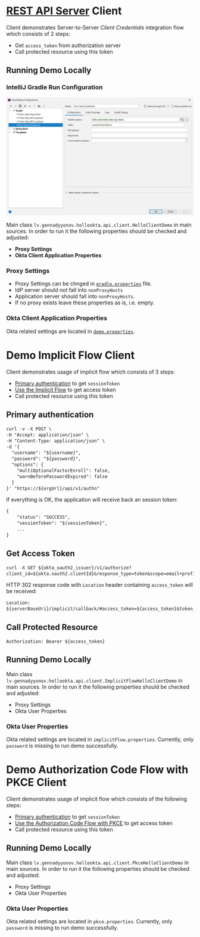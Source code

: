 # [REST API Server](../hello-okta-api/README.md) Client

Client demonstrates Server-to-Server _Client Credentials_ integration flow which consists of 2 steps:

- Get `access_token` from authorization server
- Call protected resource using this token

## Running Demo Locally

### IntelliJ Gradle Run Configuration

![IntelliJ Gradle Run Configuration](images/01-Gradle-Run-Configuration.PNG)

Main class `lv.gennadyyonov.hellookta.api.client.HelloClientDemo` in main sources.
In order to run it the following properties should be checked and adjusted:

- **Proxy Settings**
- **Okta Client Application Properties**

### Proxy Settings

- Proxy Settings can be chnged in [`gradle.properties`](../gradle.properties) file. 
- IdP server should not fall into `nonProxyHosts`
- Application server should fall into `nonProxyHosts`.
- If no proxy exists leave these properties as is, i.e. empty. 

### Okta Client Application Properties

Okta related settings are located in [`demo.properties`](src/main/resources/demo.properties).

# Demo Implicit Flow Client

Client demonstrates usage of implicit flow which consists of 3 steps:
* [Primary authentication](https://developer.okta.com/docs/reference/api/authn/#primary-authentication) to get `sessionToken`
* [Use the Implicit Flow](https://developer.okta.com/docs/guides/implement-implicit/use-flow/) to get access token
* Call protected resource using this token

## Primary authentication

```
curl -v -X POST \
-H "Accept: application/json" \
-H "Content-Type: application/json" \
-d '{
  "username": "${username}",
  "password": "${password}",
  "options": {
    "multiOptionalFactorEnroll": false,
    "warnBeforePasswordExpired": false
  }
}' "https://${orgUrl}/api/v1/authn"
```
If everything is OK, the application will receive back an session token:

```
{
    "status": "SUCCESS",
    "sessionToken": "$(sessionToken}",
    ...
}
```

## Get Access Token

```
curl -X GET ${okta_oauth2_issuer}/v1/authorize?client_id=${okta.oauth2.clientId}&response_type=token&scope=email+profile+openid&redirect_uri=${serverBaseUri}/implicit/callback&state=foo&nonce=bar&sessionToken=${sessionToken}
```

HTTP 302 response code with `Location` header containing `access_token` will be received:

```
Location: ${serverBaseUri}/implicit/callback/#access_token=${access_token}&token_type=Bearer&expires_in=3600&scope=email+profile+openid&state=foo&nonce=bar
```

## Call Protected Resource

```
Authorization: Bearer ${access_token}
```

## Running Demo Locally

Main class `lv.gennadyyonov.hellookta.api.client.ImplicitFlowHelloClientDemo` in main sources.
In order to run it the following properties should be checked and adjusted:
* Proxy Settings
* Okta User Properties

### Okta User Properties

Okta related settings are located in `implicitFlow.properties`. Currently, only `password` is missing to run demo successfully.

# Demo Authorization Code Flow with PKCE Client

Client demonstrates usage of implicit flow which consists of the following steps:
* [Primary authentication](https://developer.okta.com/docs/reference/api/authn/#primary-authentication) to get `sessionToken`
* [Use the Authorization Code Flow with PKCE](https://developer.okta.com/docs/guides/implement-auth-code-pkce/use-flow/) to get access token
* Call protected resource using this token

## Running Demo Locally

Main class `lv.gennadyyonov.hellookta.api.client.PkceHelloClientDemo` in main sources.
In order to run it the following properties should be checked and adjusted:
* Proxy Settings
* Okta User Properties

### Okta User Properties

Okta related settings are located in `pkce.properties`. Currently, only `password` is missing to run demo successfully.
